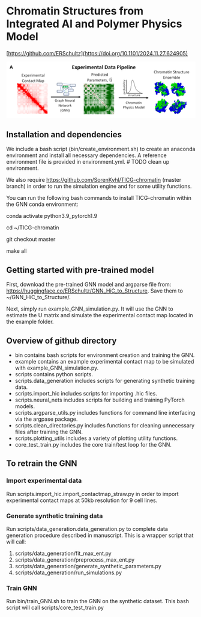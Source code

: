 # Chromatin Structures from Integrated AI and Polymer Physics Model
[https://github.com/ERSchultz](https://doi.org/10.1101/2024.11.27.624905)

![test](https://github.com/ERSchultz/GNN_HiC_to_Structure/blob/main/overview.png)

## Installation and dependencies


We include a bash script (bin/create_environment.sh) to create an anaconda environment and install all necessary dependencies. A reference environment file is provided in environment.yml. # TODO clean up environment.

We also require https://github.com/SorenKyhl/TICG-chromatin (master branch) in order to run the simulation engine and for some utility functions.

You can run the following bash commands to install TICG-chromatin within the GNN conda environment:

conda activate python3.9_pytorch1.9

cd ~/TICG-chromatin

git checkout master

make all

## Getting started with pre-trained model
First, download the pre-trained GNN model and argparse file from: https://huggingface.co/ERSchultz/GNN_HiC_to_Structure. Save them to ~/GNN_HiC_to_Structure/.

Next, simply run example_GNN_simulation.py. It will use the GNN to estimate the U matrix and simulate the experimental contact map located in the example folder.

## Overview of github directory
- bin contains bash scripts for environment creation and training the GNN.
- example contains an example experimental contact map to be simulated with example_GNN_simulation.py.
- scripts contains python scripts.
- scripts.data_generation includes scripts for generating synthetic training data.
- scripts.import_hic includes scripts for importing .hic files.
- scripts.neural_nets includes scripts for building and training PyTorch models.
- scripts.argparse_utils.py includes functions for command line interfacing via the argpase package.
- scripts.clean_directories.py includes functions for cleaning unnecessary files after training the GNN.
- scripts.plotting_utils includes a variety of plotting utility functions.
- core_test_train.py includes the core train/test loop for the GNN.


## To retrain the GNN
### Import experimental data
Run scripts.import_hic.import_contactmap_straw.py in order to import experimental contact maps at 50kb resolution for 9 cell lines.

### Generate synthetic training data
Run scripts/data_generation.data_generation.py to complete data generation procedure described in manuscript. This is a wrapper script that will call:
1) scripts/data_generation/fit_max_ent.py
2) scripts/data_generation/preprocess_max_ent.py
3) scripts/data_generation/generate_synthetic_parameters.py
3) scripts/data_generation/run_simulations.py

### Train GNN
Run bin/train_GNN.sh to train the GNN on the synthetic dataset. This bash script will call scripts/core_test_train.py
